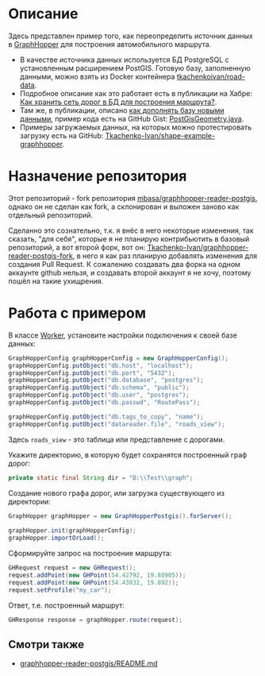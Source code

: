 # Описание

Здесь представлен пример того, как переопределить источник данных в [GraphHopper](https://www.graphhopper.com/) для построения автомобильного маршрута.

* В качестве источника данных используется БД PostgreSQL с установленным расширением PostGIS. Готовую базу, заполненную данными, можно взять из Docker контейнера [tkachenkoivan/road-data](https://hub.docker.com/r/tkachenkoivan/road-data).
* Подробное описание как это работает есть в публикации на Хабре: [Как хранить сеть дорог в БД для построения маршрута?](https://habr.com/ru/articles/688556/).
* Там же, в публикации, описано [как дополнять базу новыми данными](https://habr.com/ru/articles/688556/#NewData), пример кода есть на GitHub Gist: [PostGisGeometry.java](https://gist.github.com/Tkachenko-Ivan/c2418a09c887e0baa0a823944d76e343).
* Примеры загружаемых данных, на которых можно протестировать загрузку есть на GitHub: [Tkachenko-Ivan/shape-example-graphhopper](https://github.com/Tkachenko-Ivan/shape-example-graphhopper).

# Назначение репозитория

Этот репозиторий - fork репозитория [mbasa/graphhopper-reader-postgis](https://github.com/mbasa/graphhopper-reader-postgis), однако он не сделан как fork, а склонирован и выложен заново как отдельный репозиторий. 

Сделанно это сознательно, т.к. я внёс в него некоторые изменения, так сказать, "для себя", которые я не планирую контрибьютить в базовый репозиторий, 
а вот второй форк, вот он: [Tkachenko-Ivan/graphhopper-reader-postgis-fork](https://github.com/Tkachenko-Ivan/graphhopper-reader-postgis-fork), в него я как раз планирую добавлять изменения для создания Pull Request.
К сожалению создавать два форка на одном аккаунте github нельзя, и создавать второй аккаунт я не хочу, поэтому пошёл на такие ухищрения.

# Работа с примером

В классе [Worker](https://github.com/Tkachenko-Ivan/graphhopper-reader-postgis/blob/master/src/main/java/com/graphhopper/Worker.java), установите настройки подключения к своей базе данных:

```Java 
GraphHopperConfig graphHopperConfig = new GraphHopperConfig();
graphHopperConfig.putObject("db.host", "localhost");
graphHopperConfig.putObject("db.port", "5432");
graphHopperConfig.putObject("db.database", "postgres");
graphHopperConfig.putObject("db.schema", "public");
graphHopperConfig.putObject("db.user", "postgres");
graphHopperConfig.putObject("db.passwd", "RoutePass");

graphHopperConfig.putObject("db.tags_to_copy", "name");
graphHopperConfig.putObject("datareader.file", "roads_view");
```

Здесь `roads_view` - это таблица или представление с дорогами.

Укажите директорию, в которую будет сохранятся построенный граф дорог:

```Java
private static final String dir = "D:\\Test\\graph";
```

Создание нового графа дорог, или загрузка существующего из директории:

```Java
GraphHopper graphHopper = new GraphHopperPostgis().forServer();
 
graphHopper.init(graphHopperConfig);
graphHopper.importOrLoad();
```

Сформируйте запрос на построение маршрута:

```Java
GHRequest request = new GHRequest();
request.addPoint(new GHPoint(54.42792, 19.88905));
request.addPoint(new GHPoint(54.43032, 19.892));
request.setProfile("my_car");
```

Ответ, т.е. построенный маршрут:

```Java
GHResponse response = graphHopper.route(request);
```

## Смотри также

* [graphhopper-reader-postgis/README.md](https://github.com/mbasa/graphhopper-reader-postgis/blob/master/README.md)

